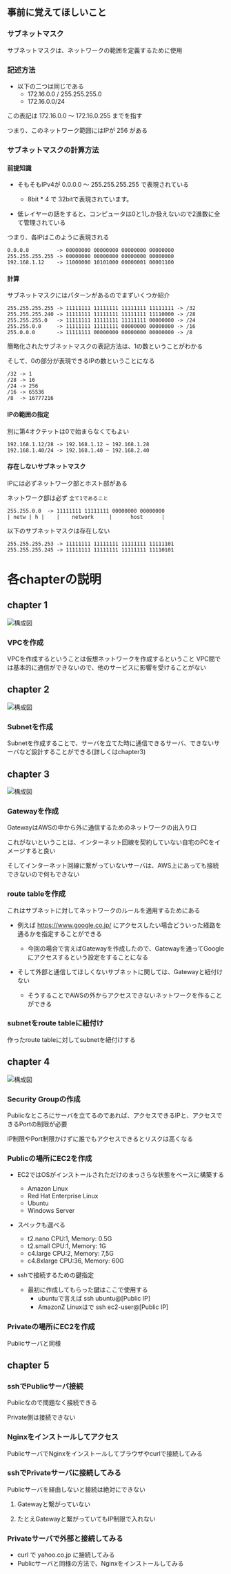 ## 事前に覚えてほしいこと
### サブネットマスク
サブネットマスクは、ネットワークの範囲を定義するために使用

### 記述方法
- 以下の二つは同じである
  - 172.16.0.0 / 255.255.255.0
  - 172.16.0.0/24

この表記は 172.16.0.0 〜 172.16.0.255 までを指す

つまり、このネットワーク範囲にはIPが 256 がある

### サブネットマスクの計算方法
#### 前提知識
- そもそもIPv4が 0.0.0.0 〜 255.255.255.255 で表現されている
  - 8bit * 4 で 32bitで表現されています。

- 低レイヤーの話をすると、コンピュータは0と1しか扱えないので2進数に全て管理されている

つまり、各IPはこのように表現される

```
0.0.0.0         -> 00000000 00000000 00000000 00000000
255.255.255.255 -> 00000000 00000000 00000000 00000000
192.168.1.12    -> 11000000 10101000 00000001 00001100
```

#### 計算
サブネットマスクにはパターンがあるのでまずいくつか紹介

```
255.255.255.255 -> 11111111 11111111 11111111 11111111 -> /32
255.255.255.240 -> 11111111 11111111 11111111 11110000 -> /28
255.255.255.0   -> 11111111 11111111 11111111 00000000 -> /24
255.255.0.0     -> 11111111 11111111 00000000 00000000 -> /16
255.0.0.0       -> 11111111 00000000 00000000 00000000 -> /8
```

簡略化されたサブネットマスクの表記方法は、1の数ということがわかる

そして、0の部分が表現できるIPの数ということになる

```
/32 -> 1
/28 -> 16
/24 -> 256
/16 -> 65536
/8  -> 16777216
```

#### IPの範囲の指定
別に第4オクテットは0で始まらなくてもよい

```
192.168.1.12/28 -> 192.168.1.12 ~ 192.168.1.28
192.168.1.40/24 -> 192.168.1.40 ~ 192.168.2.40
```

#### 存在しないサブネットマスク
IPには必ずネットワーク部とホスト部がある

ネットワーク部は必ず `全て1であること`

```
255.255.0.0  -> 11111111 11111111 00000000 00000000
| netw | h |    |    network     |      host      |
```
以下のサブネットマスクは存在しない
```
255.255.255.253 -> 11111111 11111111 11111111 11111101
255.255.255.245 -> 11111111 11111111 11111111 11110101
```

# 各chapterの説明

## chapter 1
![構成図](https://github.com/a4t/aws_basic_study/blob/master/terraform/scenarios/scenario1/images/chapter1.png "構成図")

### VPCを作成
VPCを作成するということは仮想ネットワークを作成するということ
VPC間では基本的に通信ができないので、他のサービスに影響を受けることがない

## chapter 2
![構成図](https://github.com/a4t/aws_basic_study/blob/master/terraform/scenarios/scenario1/images/chapter2.png "構成図")

### Subnetを作成
Subnetを作成することで、サーバを立てた時に通信できるサーバ、できないサーバなど設計することができる(詳しくはchapter3)

## chapter 3
![構成図](https://github.com/a4t/aws_basic_study/blob/master/terraform/scenarios/scenario1/images/chapter3.png "構成図")
### Gatewayを作成
GatewayはAWSの中から外に通信するためのネットワークの出入り口

これがないということは、インターネット回線を契約していない自宅のPCをイメージすると良い

そしてインターネット回線に繋がっていないサーバは、AWS上にあっても接続できないので何もできない

### route tableを作成
これはサブネットに対してネットワークのルールを適用するためにある

- 例えば https://www.google.co.jp/ にアクセスしたい場合どういった経路を通るかを指定することができる
  - 今回の場合で言えばGatewayを作成したので、Gatewayを通ってGoogleにアクセスするという設定をすることになる

- そして外部と通信してほしくないサブネットに関しては、Gatewayと紐付けない
  - そうすることでAWSの外からアクセスできないネットワークを作ることができる

### subnetをroute tableに紐付け
作ったroute tableに対してsubnetを紐付けする

## chapter 4
![構成図](https://github.com/a4t/aws_basic_study/blob/master/terraform/scenarios/scenario1/images/chapter4.png "構成図")
### Security Groupの作成
Publicなところにサーバを立てるのであれば、アクセスできるIPと、アクセスできるPortの制限が必要

IP制限やPort制限かけずに誰でもアクセスできるとリスクは高くなる

### Publicの場所にEC2を作成
- EC2ではOSがインストールされただけのまっさらな状態をベースに構築する
  - Amazon Linux
  - Red Hat Enterprise Linux
  - Ubuntu
  - Windows Server

- スペックも選べる
  - t2.nano    CPU:1,  Memory: 0.5G
  - t2.small   CPU:1,  Memory: 1G
  - c4.large   CPU:2,  Memory: 7,5G
  - c4.8xlarge CPU:36, Memory: 60G

- sshで接続するための鍵指定
  - 最初に作成してもらった鍵はここで使用する
    - ubuntuで言えば ssh ubuntu@[Public IP]
    - AmazonZ Linuxはで ssh ec2-user@[Public IP]

### Privateの場所にEC2を作成
Publicサーバと同様

## chapter 5
### sshでPublicサーバ接続
Publicなので問題なく接続できる

Private側は接続できない

### Nginxをインストールしてアクセス
PublicサーバでNginxをインストールしてブラウザやcurlで接続してみる

### sshでPrivateサーバに接続してみる
Publicサーバを経由しないと接続は絶対にできない

1. Gatewayと繋がっていない

2. たとえGatewayと繋がっていてもIP制限で入れない

### Privateサーバで外部と接続してみる
- curl で yahoo.co.jp に接続してみる
- Publicサーバと同様の方法で、Nginxをインストールしてみる
